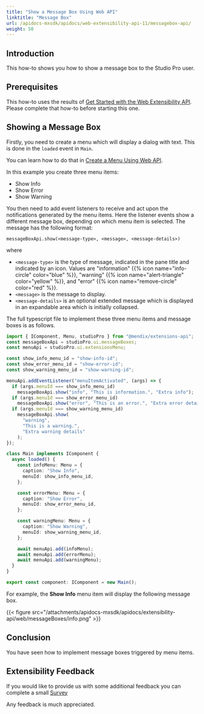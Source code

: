 ```yaml
---
title: "Show a Message Box Using Web API"
linktitle: "Message Box"
url: /apidocs-mxsdk/apidocs/web-extensibility-api-11/messagebox-api/
weight: 50
---
```


## Introduction

This how-to shows you how to show a message box to the Studio Pro user.

## Prerequisites

This how-to uses the results of [Get Started with the Web Extensibility API](/apidocs-mxsdk/apidocs/web-extensibility-api-11/getting-started/). Please complete that how-to before starting this one.

## Showing a Message Box

Firstly, you need to create a menu which will display a dialog with text. This is done in the `loaded` event in `Main`.

You can learn how to do that in [Create a Menu Using Web API](/apidocs-mxsdk/apidocs/web-extensibility-api-11/menu-api/).

In this example you create three menu items:

* Show Info
* Show Error
* Show Warning

You then need to add event listeners to receive and act upon the notifications generated by the menu items. Here the listener events show a different message box, depending on which menu item is selected. The message has the following format:

`messageBoxApi.show(<message-type>, <message>, <message-details>)`

where

* `<message-type>` is the type of message, indicated in the pane title and indicated by an icon. Values are "information" {{% icon name="info-circle" color="blue" %}}, "warning" {{% icon name="alert-triangle" color="yellow" %}}, and "error" {{% icon name="remove-circle" color="red" %}}.
* `<message>` is the message to display.
* `<message-details>` is an optional extended message which is displayed in an expandable area which is initially collapsed.  

The full typescript file to implement these three menu items and message boxes is as follows.

```typescript
import { IComponent, Menu, studioPro } from "@mendix/extensions-api";
const messageBoxApi = studioPro.ui.messageBoxes;
const menuApi = studioPro.ui.extensionsMenu;

const show_info_menu_id = "show-info-id";
const show_error_menu_id = "show-error-id";
const show_warning_menu_id = "show-warning-id";

menuApi.addEventListener("menuItemActivated", (args) => {
  if (args.menuId === show_info_menu_id)
    messageBoxApi.show("info", "This is information.", "Extra info");
  if (args.menuId === show_error_menu_id)
    messageBoxApi.show("error", "This is an error.", "Extra error details");
  if (args.menuId === show_warning_menu_id)
    messageBoxApi.show(
      "warning",
      "This is a warning.",
      "Extra warning details"
    );
});

class Main implements IComponent {
  async loaded() {
    const infoMenu: Menu = {
      caption: "Show Info",
      menuId: show_info_menu_id,
    };

    const errorMenu: Menu = {
      caption: "Show Error",
      menuId: show_error_menu_id,
    };

    const warningMenu: Menu = {
      caption: "Show Warning",
      menuId: show_warning_menu_id,
    };

    await menuApi.add(infoMenu);
    await menuApi.add(errorMenu);
    await menuApi.add(warningMenu);
  }
}

export const component: IComponent = new Main();
```

For example, the **Show Info** menu item will display the following message box.

{{< figure src="/attachments/apidocs-mxsdk/apidocs/extensibility-api/web/messageBoxes/info.png" >}}

## Conclusion

You have seen how to implement message boxes triggered by menu items.

## Extensibility Feedback

If you would like to provide us with some additional feedback you can complete a small [Survey](https://survey.alchemer.eu/s3/90801191/Extensibility-Feedback)

Any feedback is much appreciated.
